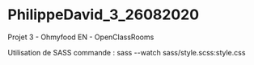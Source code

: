 # PhilippeDavid_3_26082020
Projet 3 - Ohmyfood EN - OpenClassRooms

Utilisation de SASS commande : 
  sass --watch sass/style.scss:style.css

